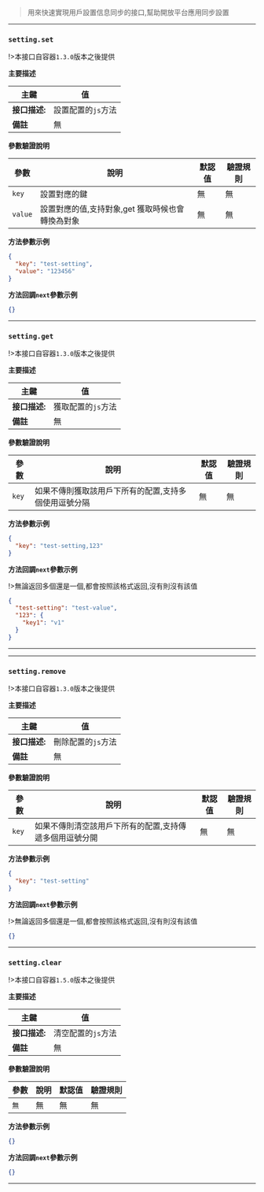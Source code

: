 > 用來快速實現用戶設置信息同步的接口,幫助開放平台應用同步設置

---

### `setting.set`

!>本接口自容器`1.3.0`版本之後提供

**主要描述**

| 主鍵          | 值                 |
| ------------- | ------------------ |
| **接口描述:** | 設置配置的`js`方法 |
| **備註**      | 無                 |

**參數驗證說明**

| 參數    | 說明                                             | 默認值 | 驗證規則 |
| ------- | ------------------------------------------------ | ------ | -------- |
| `key`   | 設置對應的鍵                                     | 無     | 無       |
| `value` | 設置對應的值,支持對象,get 獲取時候也會轉換為對象 | 無     | 無       |

**方法參數示例**

```json
{
  "key": "test-setting",
  "value": "123456"
}
```

**方法回調`next`參數示例**

```json
{}
```

---

### `setting.get`

!>本接口自容器`1.3.0`版本之後提供

**主要描述**

| 主鍵          | 值                 |
| ------------- | ------------------ |
| **接口描述:** | 獲取配置的`js`方法 |
| **備註**      | 無                 |

**參數驗證說明**

| 參數  | 說明                                                  | 默認值 | 驗證規則 |
| ----- | ----------------------------------------------------- | ------ | -------- |
| `key` | 如果不傳則獲取該用戶下所有的配置,支持多個使用逗號分隔 | 無     | 無       |

**方法參數示例**

```json
{
  "key": "test-setting,123"
}
```

**方法回調`next`參數示例**

!>無論返回多個還是一個,都會按照該格式返回,沒有則沒有該值

```json
{
  "test-setting": "test-value",
  "123": {
    "key1": "v1"
  }
}
```

---

---

### `setting.remove`

!>本接口自容器`1.3.0`版本之後提供

**主要描述**

| 主鍵          | 值                 |
| ------------- | ------------------ |
| **接口描述:** | 刪除配置的`js`方法 |
| **備註**      | 無                 |

**參數驗證說明**

| 參數  | 說明                                                    | 默認值 | 驗證規則 |
| ----- | ------------------------------------------------------- | ------ | -------- |
| `key` | 如果不傳則清空該用戶下所有的配置,支持傳遞多個用逗號分開 | 無     | 無       |

**方法參數示例**

```json
{
  "key": "test-setting"
}
```

**方法回調`next`參數示例**

!>無論返回多個還是一個,都會按照該格式返回,沒有則沒有該值

```json
{}
```

---

### `setting.clear`

!>本接口自容器`1.5.0`版本之後提供

**主要描述**

| 主鍵          | 值                 |
| ------------- | ------------------ |
| **接口描述:** | 清空配置的`js`方法 |
| **備註**      | 無                 |

**參數驗證說明**

| 參數 | 說明 | 默認值 | 驗證規則 |
| ---- | ---- | ------ | -------- |
| `無` | 無   | 無     | 無       |

**方法參數示例**

```json
{}
```

**方法回調`next`參數示例**

```json
{}
```

---
